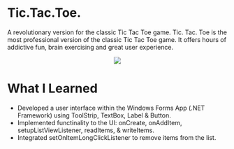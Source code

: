# Tic.Tac.Toe.
A revolutionary version for the classic Tic Tac Toe game. Tic. Tac. Toe is the most professional version of the classic Tic Tac Toe game. It offers hours of addictive fun, brain exercising and great user experience. 

<p align="center">
  <img src="https://bellmcp.github.io/img/Projects_TicTacToe.jpg" />
</p>

# What I Learned

* Developed a user interface within the Windows Forms App (.NET Framework) using ToolStrip, TextBox, Label & Button.
* Implemented functinality to the UI: onCreate, onAddItem, setupListViewListener, readItems, & writeItems.
* Integrated setOnItemLongClickListener to remove items from the list.
